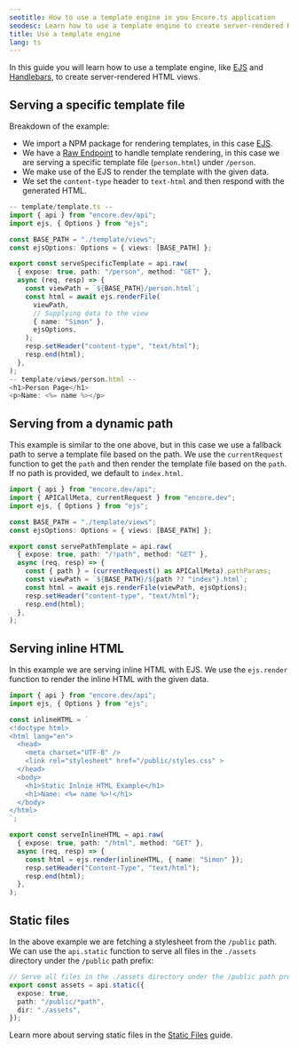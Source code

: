 ```yaml
---
seotitle: How to use a template engine in you Encore.ts application
seodesc: Learn how to use a template engine to create server-rendered HTML with dynamic data.
title: Use a template engine
lang: ts
---
```


In this guide you will learn how to use a template engine, like [EJS](https://ejs.co) and [Handlebars](https://handlebarsjs.com), to create server-rendered HTML views.

<GitHubLink 
    href="https://github.com/encoredev/examples/tree/main/ts/template-engine" 
    desc="Using EJS as a template engine with Encore.ts" 
/>

## Serving a specific template file

Breakdown of the example:
* We import a NPM package for rendering templates, in this case [EJS](https://ejs.co/).
* We have a [Raw Endpoint](/docs/ts/primitives/raw-endpoints) to handle template rendering, in this case we are serving a specific template file (`person.html`) under `/person`. 
* We make use of the EJS to render the template with the given data.
* We set the `content-type` header to `text-html` and then respond with the generated HTML.

```ts
-- template/template.ts --
import { api } from "encore.dev/api";
import ejs, { Options } from "ejs";

const BASE_PATH = "./template/views";
const ejsOptions: Options = { views: [BASE_PATH] };

export const serveSpecificTemplate = api.raw(
  { expose: true, path: "/person", method: "GET" },
  async (req, resp) => {
    const viewPath = `${BASE_PATH}/person.html`;
    const html = await ejs.renderFile(
      viewPath,
      // Supplying data to the view
      { name: "Simon" },
      ejsOptions,
    );
    resp.setHeader("content-type", "text/html");
    resp.end(html);
  },
);
-- template/views/person.html --
<h1>Person Page</h1>
<p>Name: <%= name %></p>
```

## Serving from a dynamic path

This example is similar to the one above, but in this case we use a fallback path to serve a template file based on the path. We use the `currentRequest` function to get the `path` and then render the template file based on the `path`. If no path is provided, we default to `index.html`.

```ts
import { api } from "encore.dev/api";
import { APICallMeta, currentRequest } from "encore.dev";
import ejs, { Options } from "ejs";

const BASE_PATH = "./template/views";
const ejsOptions: Options = { views: [BASE_PATH] };

export const servePathTemplate = api.raw(
  { expose: true, path: "/!path", method: "GET" },
  async (req, resp) => {
    const { path } = (currentRequest() as APICallMeta).pathParams;
    const viewPath = `${BASE_PATH}/${path ?? "index"}.html`;
    const html = await ejs.renderFile(viewPath, ejsOptions);
    resp.setHeader("content-type", "text/html");
    resp.end(html);
  },
);
```

## Serving inline HTML

In this example we are serving inline HTML with EJS. We use the `ejs.render` function to render the inline HTML with the given data.

```ts
import { api } from "encore.dev/api";
import ejs, { Options } from "ejs";

const inlineHTML = `
<!doctype html>
<html lang="en">
  <head>
    <meta charset="UTF-8" />
    <link rel="stylesheet" href="/public/styles.css" >
  </head>
  <body>
    <h1>Static Inlnie HTML Example</h1>
    <h1>Name: <%= name %>!</h1>
  </body>
</html>
`;

export const serveInlineHTML = api.raw(
  { expose: true, path: "/html", method: "GET" },
  async (req, resp) => {
    const html = ejs.render(inlineHTML, { name: "Simon" });
    resp.setHeader("Content-Type", "text/html");
    resp.end(html);
  },
);
```

## Static files

In the above example we are fetching a stylesheet from the `/public` path. We can use the `api.static` function to serve all files in the `./assets` directory under the `/public` path prefix:

```ts
// Serve all files in the ./assets directory under the /public path prefix.
export const assets = api.static({
  expose: true,
  path: "/public/*path",
  dir: "./assets",
});
```

Learn more about serving static files in the [Static Files](/docs/ts/primitives/static-assets) guide.
